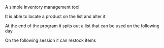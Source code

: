 A simple inventory management tool

It is able to locate a product on the list and alter it

At the end of the program it spits out a list that can be used on the following day

On the following session it can restock items
